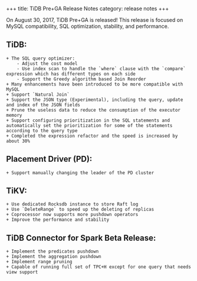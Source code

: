 +++
title: TiDB Pre+GA Release Notes
category: release notes
+++

On August 30, 2017, TiDB Pre+GA is released! This release is focused on MySQL compatibility, SQL optimization, stability, and performance.

## TiDB:
    + The SQL query optimizer:
        - Adjust the cost model
        - Use index scan to handle the `where` clause with the `compare` expression which has different types on each side
        - Support the Greedy algorithm based Join Reorder
    + Many enhancements have been introduced to be more compatible with MySQL
    + Support `Natural Join`
    + Support the JSON type (Experimental), including the query, update and index of the JSON fields
    + Prune the useless data to reduce the consumption of the executor memory 
    + Support configuring prioritization in the SQL statements and automatically set the prioritization for some of the statements according to the query type
    + Completed the expression refactor and the speed is increased by about 30%

## Placement Driver (PD):
    + Support manually changing the leader of the PD cluster

## TiKV:
    + Use dedicated Rocksdb instance to store Raft log
    + Use `DeleteRange` to speed up the deleting of replicas
    + Coprocessor now supports more pushdown operators
    + Improve the performance and stability

## TiDB Connector for Spark Beta Release:
    + Implement the predicates pushdown
    + Implement the aggregation pushdown
    + Implement range pruning
    + Capable of running full set of TPC+H except for one query that needs view support